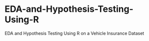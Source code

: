 # EDA-and-Hypothesis-Testing-Using-R
EDA and Hypothesis Testing Using R on a Vehicle Insurance Dataset

